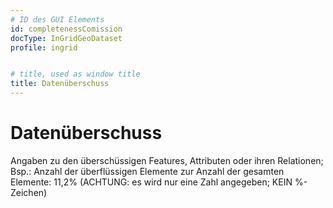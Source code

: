 ```yaml
---
# ID des GUI Elements
id: completenessComission
docType: InGridGeoDataset
profile: ingrid


# title, used as window title
title: Datenüberschuss
---
```


# Datenüberschuss

Angaben zu den überschüssigen Features, Attributen oder ihren Relationen; Bsp.: Anzahl der überflüssigen Elemente zur Anzahl der gesamten Elemente: 11,2% (ACHTUNG: es wird nur eine Zahl angegeben; KEIN %-Zeichen)

